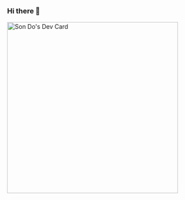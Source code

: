 ### Hi there 👋
<a href="https://app.daily.dev/sondo"><img src="https://api.daily.dev/devcards/448d0a42068940a8b44b2eaa768ff3fd.png?r=bcx" width="400" alt="Son Do's Dev Card"/></a>
<!--
**sondodev/sondodev** is a ✨ _special_ ✨ repository because its `README.md` (this file) appears on your GitHub profile.

Here are some ideas to get you started:

- 🔭 I’m currently working on ...
- 🌱 I’m currently learning ...
- 👯 I’m looking to collaborate on ...
- 🤔 I’m looking for help with ...
- 💬 Ask me about ...
- 📫 How to reach me: ...
- 😄 Pronouns: ...
- ⚡ Fun fact: ...
-->
